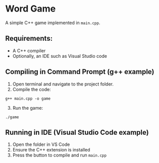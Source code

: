 # Word Game

A simple C++ game implemented in `main.cpp`.

## Requirements:

- A C++ compiler
- Optionally, an IDE such as Visual Studio code

## Compiling in Command Prompt (g++ example)

1. Open terminal and navigate to the project folder.
2. Compile the code:

`g++ main.cpp -o game`

3. Run the game:

`./game`

## Running in IDE (Visual Studio Code example)

1. Open the folder in VS Code
2. Ensure the C++ extension is installed
3. Press the button to compile and run `main.cpp`